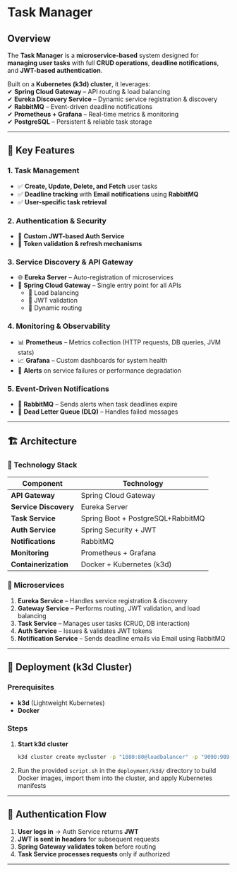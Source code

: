 # **Task Manager**  

## **Overview**  
The **Task Manager** is a **microservice-based** system designed for **managing user tasks** with full **CRUD operations**, **deadline notifications**, and **JWT-based authentication**.  

Built on a **Kubernetes (k3d) cluster**, it leverages:  
✔ **Spring Cloud Gateway** – API routing & load balancing  
✔ **Eureka Discovery Service** – Dynamic service registration & discovery  
✔ **RabbitMQ** – Event-driven deadline notifications  
✔ **Prometheus + Grafana** – Real-time metrics & monitoring  
✔ **PostgreSQL** – Persistent & reliable task storage  

---

## **📌 Key Features**  

### **1. Task Management**  
- ✅ **Create, Update, Delete, and Fetch** user tasks  
- ✅ **Deadline tracking** with **Email notifications** using **RabbitMQ** 
- ✅ **User-specific task retrieval**  

### **2. Authentication & Security**  
- 🔑 **Custom JWT-based Auth Service**  
- 🔄 **Token validation & refresh mechanisms**  

### **3. Service Discovery & API Gateway**  
- 🌐 **Eureka Server** – Auto-registration of microservices  
- 🚪 **Spring Cloud Gateway** – Single entry point for all APIs  
  - 🔄 Load balancing  
  - 🔐 JWT validation  
  - 🔗 Dynamic routing  

### **4. Monitoring & Observability**  
- 📊 **Prometheus** – Metrics collection (HTTP requests, DB queries, JVM stats)  
- 📈 **Grafana** – Custom dashboards for system health  
- 🚨 **Alerts** on service failures or performance degradation  

### **5. Event-Driven Notifications**  
- 📨 **RabbitMQ** – Sends alerts when task deadlines expire  
- 🔄 **Dead Letter Queue (DLQ)** – Handles failed messages  

---

## **🏗 Architecture**  

### **🔹 Technology Stack**  
| Component             | Technology                        |
| --------------------- | --------------------------------- |
| **API Gateway**       | Spring Cloud Gateway              |
| **Service Discovery** | Eureka Server                     |
| **Task Service**      | Spring Boot + PostgreSQL+RabbitMQ |
| **Auth Service**      | Spring Security + JWT             |
| **Notifications**     | RabbitMQ                          |
| **Monitoring**        | Prometheus + Grafana              |
| **Containerization**  | Docker + Kubernetes (k3d)         |

### **🔹 Microservices**  
1. **Eureka Service** – Handles service registration & discovery  
2. **Gateway Service** – Performs routing, JWT validation, and load balancing  
3. **Task Service** – Manages user tasks (CRUD, DB interaction)  
4. **Auth Service** – Issues & validates JWT tokens  
5. **Notification Service** – Sends deadline emails via Email using RabbitMQ  

---

## **🚀 Deployment (k3d Cluster)**  

### **Prerequisites**  
- **k3d** (Lightweight Kubernetes)  
- **Docker**  

### **Steps**  
1. **Start k3d cluster**  
   ```bash
   k3d cluster create mycluster -p "1080:80@loadbalancer" -p "9090:9090@loadbalancer"
   ```
2. Run the provided `script.sh` in the `deployment/k3d/` directory to build Docker images, import them into the cluster, and apply Kubernetes manifests
---

## **🔐 Authentication Flow**  
1. **User logs in** → Auth Service returns **JWT**  
2. **JWT is sent in headers** for subsequent requests  
3. **Spring Gateway validates token** before routing  
4. **Task Service processes requests** only if authorized  

---
